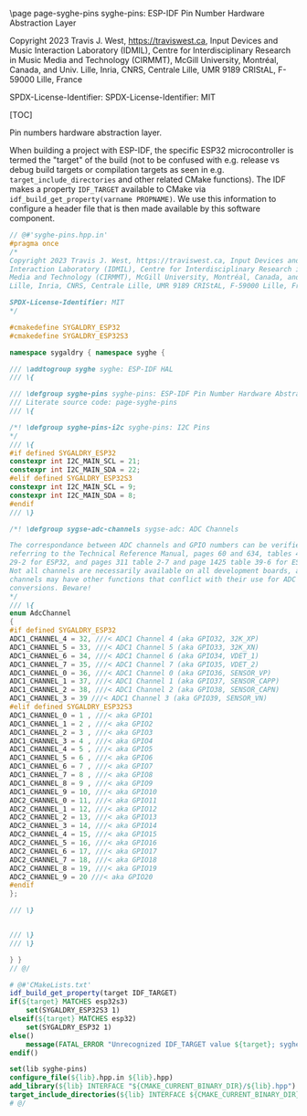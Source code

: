 \page page-syghe-pins syghe-pins: ESP-IDF Pin Number Hardware Abstraction Layer

Copyright 2023 Travis J. West, https://traviswest.ca, Input Devices and Music 
Interaction Laboratory (IDMIL), Centre for Interdisciplinary Research in Music 
Media and Technology (CIRMMT), McGill University, Montréal, Canada, and Univ. 
Lille, Inria, CNRS, Centrale Lille, UMR 9189 CRIStAL, F-59000 Lille, France

SPDX-License-Identifier: SPDX-License-Identifier: MIT

[TOC]

Pin numbers hardware abstraction layer.

When building a project with ESP-IDF, the specific ESP32 microcontroller is
termed the "target" of the build (not to be confused with e.g. release vs debug
build targets or compilation targets as seen in e.g.
`target_include_directories` and other related CMake functions). The IDF makes
a property `IDF_TARGET` available to CMake via `idf_build_get_property(varname
PROPNAME)`. We use this information to configure a header file that is then
made available by this software component.

```cpp
// @#'syghe-pins.hpp.in'
#pragma once
/*
Copyright 2023 Travis J. West, https://traviswest.ca, Input Devices and Music 
Interaction Laboratory (IDMIL), Centre for Interdisciplinary Research in Music 
Media and Technology (CIRMMT), McGill University, Montréal, Canada, and Univ. 
Lille, Inria, CNRS, Centrale Lille, UMR 9189 CRIStAL, F-59000 Lille, France

SPDX-License-Identifier: MIT
*/

#cmakedefine SYGALDRY_ESP32
#cmakedefine SYGALDRY_ESP32S3

namespace sygaldry { namespace syghe {

/// \addtogroup syghe syghe: ESP-IDF HAL
/// \{

/// \defgroup syghe-pins syghe-pins: ESP-IDF Pin Number Hardware Abstraction Layer
/// Literate source code: page-syghe-pins
/// \{

/*! \defgroup syghe-pins-i2c syghe-pins: I2C Pins
*/
/// \{
#if defined SYGALDRY_ESP32
constexpr int I2C_MAIN_SCL = 21;
constexpr int I2C_MAIN_SDA = 22;
#elif defined SYGALDRY_ESP32S3
constexpr int I2C_MAIN_SCL = 9;
constexpr int I2C_MAIN_SDA = 8;
#endif
/// \}

/*! \defgroup sygse-adc-channels sygse-adc: ADC Channels

The correspondance between ADC channels and GPIO numbers can be verified by
referring to the Technical Reference Manual, pages 60 and 634, tables 4-3 and
29-2 for ESP32, and pages 311 table 2-7 and page 1425 table 39-6 for ESP32s3
Not all channels are necessarily available on all development boards, and some
channels may have other functions that conflict with their use for ADC
conversions. Beware!
*/
/// \{
enum AdcChannel
{
#if defined SYGALDRY_ESP32
ADC1_CHANNEL_4 = 32, ///< ADC1 Channel 4 (aka GPIO32, 32K_XP)
ADC1_CHANNEL_5 = 33, ///< ADC1 Channel 5 (aka GPIO33, 32K_XN)
ADC1_CHANNEL_6 = 34, ///< ADC1 Channel 6 (aka GPIO34, VDET_1)
ADC1_CHANNEL_7 = 35, ///< ADC1 Channel 7 (aka GPIO35, VDET_2)
ADC1_CHANNEL_0 = 36, ///< ADC1 Channel 0 (aka GPIO36, SENSOR_VP)
ADC1_CHANNEL_1 = 37, ///< ADC1 Channel 1 (aka GPIO37, SENSOR_CAPP)
ADC1_CHANNEL_2 = 38, ///< ADC1 Channel 2 (aka GPIO38, SENSOR_CAPN)
ADC1_CHANNEL_3 = 39 ///< ADC1 Channel 3 (aka GPIO39, SENSOR_VN)
#elif defined SYGALDRY_ESP32S3
ADC1_CHANNEL_0 = 1 , ///< aka GPIO1 
ADC1_CHANNEL_1 = 2 , ///< aka GPIO2 
ADC1_CHANNEL_2 = 3 , ///< aka GPIO3 
ADC1_CHANNEL_3 = 4 , ///< aka GPIO4 
ADC1_CHANNEL_4 = 5 , ///< aka GPIO5 
ADC1_CHANNEL_5 = 6 , ///< aka GPIO6 
ADC1_CHANNEL_6 = 7 , ///< aka GPIO7 
ADC1_CHANNEL_7 = 8 , ///< aka GPIO8 
ADC1_CHANNEL_8 = 9 , ///< aka GPIO9 
ADC1_CHANNEL_9 = 10, ///< aka GPIO10
ADC2_CHANNEL_0 = 11, ///< aka GPIO11
ADC2_CHANNEL_1 = 12, ///< aka GPIO12
ADC2_CHANNEL_2 = 13, ///< aka GPIO13
ADC2_CHANNEL_3 = 14, ///< aka GPIO14
ADC2_CHANNEL_4 = 15, ///< aka GPIO15
ADC2_CHANNEL_5 = 16, ///< aka GPIO16
ADC2_CHANNEL_6 = 17, ///< aka GPIO17
ADC2_CHANNEL_7 = 18, ///< aka GPIO18
ADC2_CHANNEL_8 = 19, ///< aka GPIO19
ADC2_CHANNEL_9 = 20 ///< aka GPIO20
#endif
};

/// \}


/// \}
/// \}

} }
// @/
```

```cmake
# @#'CMakeLists.txt'
idf_build_get_property(target IDF_TARGET)
if(${target} MATCHES esp32s3)
    set(SYGALDRY_ESP32S3 1)
elseif(${target} MATCHES esp32)
    set(SYGALDRY_ESP32 1)
else()
    message(FATAL_ERROR "Unrecognized IDF_TARGET value ${target}; syghe-pins may require an update?")
endif()

set(lib syghe-pins)
configure_file(${lib}.hpp.in ${lib}.hpp)
add_library(${lib} INTERFACE "${CMAKE_CURRENT_BINARY_DIR}/${lib}.hpp")
target_include_directories(${lib} INTERFACE ${CMAKE_CURRENT_BINARY_DIR})
# @/
```
